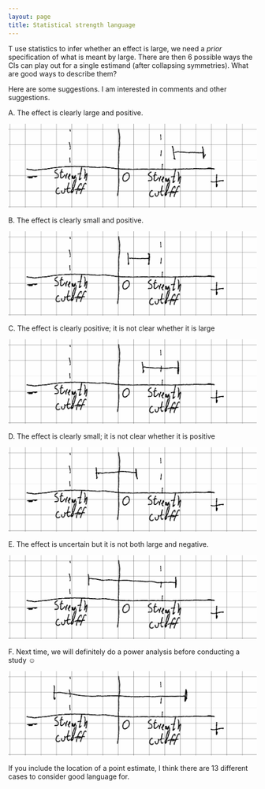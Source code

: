 ```yaml
---
layout: page
title: Statistical strength language
---
```


T use statistics to infer whether an effect is large, we need a _prior_ specification of what is meant by large. There are then 6 possible ways the CIs can play out for a single estimand (after collapsing symmetries). What are good ways to describe them?

Here are some suggestions. I am interested in comments and other suggestions.

A. The effect is clearly large and positive.

![A sketched graph showing negative/zero/positive, two "strength cutoffs", and a confidence interval contained above the positive cutoff](statstrength_figs/case-0.png)

B. The effect is clearly small and positive.

![A sketched graph showing negative/zero/positive, two "strength cutoffs", and a confidence interval contained between zero and the positive cutoff](statstrength_figs/case-1.png)

C. The effect is clearly positive; it is not clear whether it is large

![A sketched graph showing negative/zero/positive, two "strength cutoffs", and a confidence interval spanning the positive cutoff](statstrength_figs/case-2.png)

D. The effect is clearly small; it is not clear whether it is positive

![A sketched graph showing negative/zero/positive, two "strength cutoffs", and a confidence interval spanning zero](statstrength_figs/case-3.png)

E. The effect is uncertain but it is not both large and negative.

![A sketched graph showing negative/zero/positive, two "strength cutoffs", and a confidence interval spanning both zero and the positive cutoff](statstrength_figs/case-4.png)

F. Next time, we will definitely do a power analysis before conducting a study ☺

![A sketched graph showing negative/zero/positive, two "strength cutoffs", and a confidence interval spanning both the negative and the positive cutoff](statstrength_figs/case-5.png)

If you include the location of a point estimate, I think there are 13 different cases to consider good language for.
